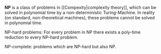 **NP** is a class of problems in [[Compexity|complexity theory]], which can be solved in polynomial time by a non-deterministic Turing-Machine. In reality (on standard, non-theoretical machines), these problems cannot be solved in polynomial time.

NP-hard problems: For every problem in NP there exists a poly-time reduction to every NP-hard problem.

NP-complete: problems which are NP-hard but also NP.